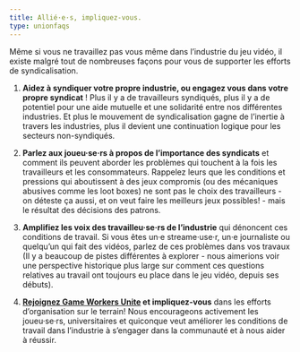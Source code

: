 ```yaml
---
title: Allié·e·s, impliquez-vous.
type: unionfaqs
---
```

Même si vous ne travaillez pas vous même dans l’industrie du jeu vidéo, il existe malgré tout de nombreuses façons pour vous de supporter les efforts de syndicalisation.

1. **Aidez à syndiquer votre propre industrie, ou engagez vous dans votre propre syndicat** ! Plus il y a de travailleurs syndiqués, plus il y a de potentiel pour une aide mutuelle et une solidarité entre nos différentes industries. Et plus le mouvement de syndicalisation gagne de l’inertie à travers les industries, plus il devient une continuation logique pour les secteurs non-syndiqués.

2. **Parlez aux joueu·se·rs à propos de l’importance des syndicats** et comment ils peuvent aborder les problèmes qui touchent à la fois les travailleurs et les consommateurs. Rappelez leurs que les conditions et pressions qui aboutissent à des jeux compromis (ou des mécaniques abusives comme les loot boxes) ne sont pas le choix des travailleurs - on déteste ça aussi, et on veut faire les meilleurs jeux possibles! - mais le résultat des décisions des patrons.

3. **Amplifiez les voix des travailleu·se·rs de l’industrie** qui dénoncent ces conditions de travail. Si vous êtes un·e streame·use·r, un·e journaliste ou quelqu’un qui fait des vidéos, parlez de ces problèmes dans vos travaux (Il y a beaucoup de pistes différentes à explorer - nous aimerions voir une perspective historique plus large sur comment ces questions relatives au travail ont toujours eu place dans le jeu vidéo, depuis ses débuts).

4. **[Rejoignez Game Workers Unite](https://www.gameworkersunite.org/get-involved) et impliquez-vous** dans les efforts d’organisation sur le terrain! Nous encourageons activement les joueu·se·rs, universitaires et quiconque veut améliorer les conditions de travail dans l’industrie à s’engager dans la communauté et à nous aider à réussir.
